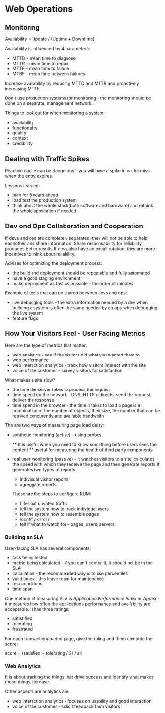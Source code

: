 # Web Operations

## Monitoring

Availability = Update / (Uptime + Downtime)

Availability is influenced by 4 parameters:

* MTTD - mean time to diagnose
* MTTR - mean time to repair
* MTTF - mean time to failure
* MTBF - mean time between failures

Increase availability by reducing MTTD and MTTR and proactively increasing MTTF.

Don't use production systems for monitoring - the monitoring should be done on
a separate, management network.

Things to look out for when monitoring a system:
* availability
* functionality
* quality
* context
* credibility

## Dealing with Traffic Spikes

Reactive cache can be dangerous - you will have a spike in cache miss when the
entry expires.

Lessons learned:

* plan for 5 years ahead
* load test the production system
* think about the whole stack(both software and hardware) and rethink the whole
  application if needed

## Dev ond Ops Collaboration and Cooperation

If devs and ops are completely separated, they will not be able to help
eachother and share information. Share responsability for reliability produces
better results.If devs also have an oncall rotation, they are more incentives
to think about reliability.

Advises for optimizing the deployment process:

* the build and deployment should be repeatable and fully automated
* have a good staging environment
* make deployment as fast as possible - the order of minutes

Example of tools that can be shared between devs and ops:

* live debugging tools - the extra information needed by a dev when building a
  system is often the same needed by an ops when debugging the live system
* feature flags

## How Your Visitors Feel - User Facing Metrics
Here are the type of metrics that matter:

* web analytics - see if the visitors did what you wanted them to
* web performance
* web interaction analytics - track how visitors interact with the site
* voice of the customer - survey visitors for satisfaction

What makes a site slow?

* the time the server takes to process the request
* time spend on the network - DNS, HTTP redirects, send the request, deliver
  the response
* time spend in the browser - the time it takes to load a page is a combination
  of the number of objects, their size, the number that can be retrived
  concurently and available bandwidth

The are two ways of measuring page load delay:

* synthetic monitoring (active) - using probes

  ** it is useful when you need to know something before users sees the content
  ** useful for measuring the health of third party components

* real user monitoring (passive) - it watches visitors to a site, calculates
  the speed with which they receive the page and then generate reports
  It generates two types of reports
  * individual visitor reports
  * agreggate reports

  These are the steps to configure RUM:
  * filter out unvated traffic
  * tell the system how to track individual users
  * tell the system how to assemble pages
  * identifiy errors
  * tell if what to watch for - pages, users, servers

### Building an SLA

User-facing SLA has several components:

* task being tested
* metric being calculated - if you can't control it, it should not be in the
  SLA
* calculation - the recommended way is to use percentiles
* valid times - this leave room for maintenance
* test conditions
* time span

One method of measuring SLA is *Application Performance Index* or *Apdex* - it
measures how often the applications performance and availability are
acceptable.
It has three ratings:

* satistified
* tolerating
* frustrated

For each transaction/loaded page, give the rating and them compute the score:

score = (satisfied + tolerating / 2) / all

### Web Analytics

It is about tracking the things that drive success and identify what makes
those things increase.

Other aspects are analytics are:

* web interaction analytics - focuses on usability and good interaction
* voice of the customer - solicit feedback from visitors
